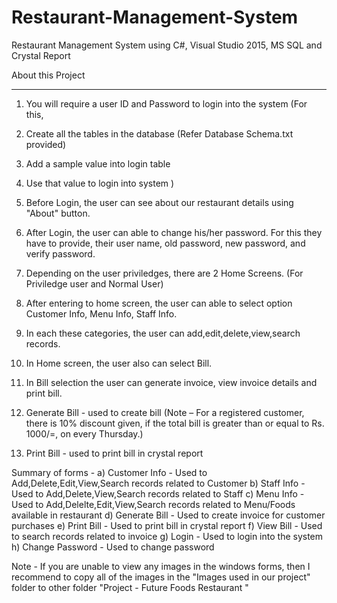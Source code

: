 # Restaurant-Management-System
Restaurant Management System using C#, Visual Studio 2015, MS SQL and Crystal Report

About this Project
********************
1. You will require a user ID and Password to login into the system
(For this,
1. Create all the tables in the database (Refer Database Schema.txt provided)
2. Add a sample value into login table
3. Use that value to login into system
)

2. Before Login, the user can see about our restaurant details using "About" button.

3. After Login, the user can able to change his/her password. For this they have to provide, their 
user name, old password, new password, and verify password.

4. Depending on the user priviledges, there are 2 Home Screens.
(For Priviledge user and Normal User)

5. After entering to home screen, the user can able to select option
Customer Info, Menu Info, Staff Info.

6. In each these categories, the user can add,edit,delete,view,search records.

7. In Home screen, the user also can select Bill.

8. In Bill selection the user can generate invoice, view invoice details and print bill.

9. Generate Bill - used to create bill
(Note – For a registered customer, there is 10% discount given, if the total bill is greater than or 
equal to Rs. 1000/=, on every Thursday.)

10. Print Bill - used to print bill in crystal report

Summary of forms -
a) Customer Info - Used to Add,Delete,Edit,View,Search records related to Customer
b) Staff Info - Used to Add,Delete,View,Search records related to Staff
c) Menu Info - Used to Add,Delelte,Edit,View,Search records related to Menu/Foods available in restaurant
d) Generate Bill - Used to create invoice for customer purchases
e) Print Bill - Used to print bill in crystal report
f) View Bill - Used to search records related to invoice
g) Login - Used to login into the system
h) Change Password - Used to change password

Note -
If you are unable to view any images in the windows forms, then I recommend to copy all of the images in the 
"Images used in our project" folder to other folder "Project - Future Foods Restaurant "
